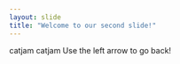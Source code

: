 ```yaml
---
layout: slide
title: "Welcome to our second slide!"
---
```

catjam catjam
Use the left arrow to go back!

